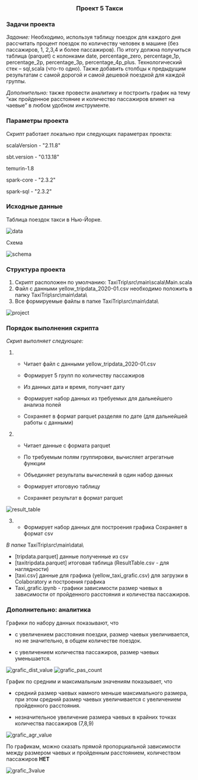 **<h3 align="center" > Проект 5 Такси </h3>**

**<h3 align="left" > Задачи проекта </h3>**
_Задание:_
Необходимо, используя таблицу поездок для каждого дня рассчитать процент поездок по количеству человек в машине (без пассажиров, 1, 2,3,4 и более пассажиров). По итогу должна получиться таблица (parquet) с колонками date, percentage_zero, percentage_1p, percentage_2p, percentage_3p, percentage_4p_plus. Технологический стек – sql,scala (что-то одно).
Также добавить столбцы к предыдущим результатам с самой дорогой и самой дешевой поездкой для каждой группы.

_Дополнительно:_ 
также провести аналитику и построить график на тему “как пройденное расстояние и количество пассажиров влияет на чаевые” в любом удобном инструменте.

**<h3 align="left" > Параметры проекта </h3>**
Скрипт работает локально при следующих параметрах проекта:

scalaVersion - "2.11.8"

sbt.version - "0.13.18"

temurin-1.8

spark-core - "2.3.2"

spark-sql - "2.3.2"

**<h3 align="left" > Исходные данные </h3>**

Таблица поездок такси в Нью-Йорке.

![data](https://github.com/EZHLeka/TaxiTrip/blob/main/image/data.JPG)

Схема

![schema](https://github.com/EZHLeka/TaxiTrip/blob/main/image/schema.JPG)


**<h3 align="left" > Структура проекта </h3>**

1) Скрипт расположен по умолчанию: TaxiTrip\src\main\scala\Main.scala
2) Файл с данными yellow_tripdata_2020-01.csv необходимо положить в папку TaxiTrip\src\main\data\
3) Все формируемые файлы в папке TaxiTrip\src\main\data\

![project](https://github.com/EZHLeka/TaxiTrip/blob/main/image/project.JPG)


**<h3 align="left" > Порядок выполнения скрипта </h3>**

_Скрип выполняет следующее:_
1)  - Читает файл с данными yellow_tripdata_2020-01.csv

    - Формирует 5 групп по количеству пассажиров

    - Из данных дата и время, получает дату

    - Формирует набор данных из требуемых для дальнейшего анализа полей

    - Сохраняет в формат parquet разделяя по дате (для дальнейшей работы с данными)

2) - Читает данные с формата parquet

   - По требуемым полям группировки, вычисляет агрегатные функции

   - Объединяет результаты вычислений в один набор данных

   - Формирует итоговую таблицу

   - Сохраняет результат в формат parquet
  
  ![result_table](https://github.com/EZHLeka/TaxiTrip/blob/main/image/result_table.JPG)

3) - Формирует набор данных для построения графика
   Сохраняет в формат csv


_В папке_ TaxiTrip\src\main\data\
- [tripdata.parquet] данные полученные из csv 
- [taxitripdata.parquet] итоговая таблица (ResultTable.csv - для наглядности)  
- [taxi.csv] данные для графика (yellow_taxi_grafic.csv) для загрузки в Colaboratory и построения графика
- Taxi_grafic.ipynb - графики зависимости размер чаевых в зависимости от пройденного расстояния и количества пассажиров.

**<h3 align="left" > Дополнительно: аналитика </h3>**
Графики по набору данных показывают, что 

- с увеличением расстояния поездки, размер чаевых увеличивается, но не значительно, в общем количестве поездок.

- с увеличением количества пассажиров, размер чаевых уменьшается.

![grafic_dist_value](https://github.com/EZHLeka/TaxiTrip/blob/main/image/grafic_dist_value.JPG)
![grafic_pas_count](https://github.com/EZHLeka/TaxiTrip/blob/main/image/grafic_pas_count.JPG)

График по средним и максимальным значениям показывает, что

- средний размер чаевых намного меньше максимального размера, при этом средний размер чаевых увеличивается с увеличением пройденного расстояния.

- незначительное увеличение размера чаевых в крайних точках количества пассажиров (7,8,9)

![grafic_agr_value](https://github.com/EZHLeka/TaxiTrip/blob/main/image/grafic_agr_value.JPG)


По графикам, можно сказать прямой пропорциальной зависимости между размером чаевых и пройденным расстоянием, количеством пассажиров **НЕТ**

![grafic_3value](https://github.com/EZHLeka/TaxiTrip/blob/main/image/grafic_3value.JPG)
